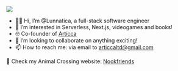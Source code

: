 ![](/pugWave.gif)

- 👩‍💻 Hi, I’m @Lunnatica, a full-stack software engineer
- 👀 I’m interested in Serverless, Next.js, videogames and books!
- 🤓 Co-founder of [Articca](https://www.articca.co.uk)
- 💞️ I’m looking to collaborate on anything exciting!
- 📫 How to reach me: via email to <articcaltd@gmail.com>

👾 Check my Animal Crossing website: [Nookfriends](https://www.nookfriends.com)
